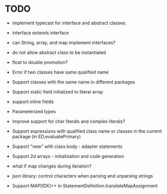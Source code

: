 # TODO

* implement typecast for interface and abstract classes.

* interface extends interface

* can String, array, and map implement interfaces?

* do not allow abstract class to be instantiated

* float to double promotion?

* Error if two classes have same qualified name

* Support classes with the same name in different packages

* Support static field initialized to literal array

* support inline fields

* Parameterized types

* Improve support for char literals and complex literals?

* Support expressions with qualified class name or classes in the current
  package (in ED.evaluatePrimary)

* Support "new" with class body - adapter statements

* Support 2d arrays - initialization and code generation

* what if map changes during iteration?

* json library: control characters when parsing and unparsing strings

* Support MAP[IDX]++ in StatementDefinition.translateMapAssignment
